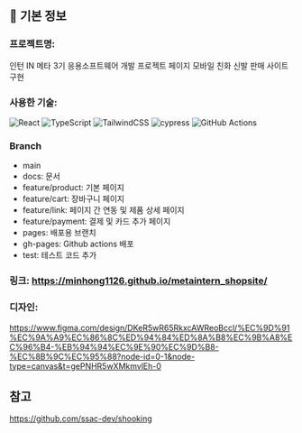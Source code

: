 ## 📌 기본 정보
### 프로젝트명: 
인턴 IN 메타 3기 응용소프트웨어 개발 프로젝트 페이지
모바일 친화 신발 판매 사이트 구현

### 사용한 기술: 
![React](https://img.shields.io/badge/react-%2320232a.svg?style=for-the-badge&logo=react&logoColor=%2361DAFB)
![TypeScript](https://img.shields.io/badge/typescript-%23007ACC.svg?style=for-the-badge&logo=typescript&logoColor=white)
![TailwindCSS](https://img.shields.io/badge/tailwindcss-%2338B2AC.svg?style=for-the-badge&logo=tailwind-css&logoColor=white)
![cypress](https://img.shields.io/badge/-cypress-%23E5E5E5?style=for-the-badge&logo=cypress&logoColor=058a5e)
![GitHub Actions](https://img.shields.io/badge/github%20actions-%232671E5.svg?style=for-the-badge&logo=githubactions&logoColor=white)

### Branch
- main
- docs: 문서
- feature/product: 기본 페이지
- feature/cart: 장바구니 페이지
- feature/link: 페이지 간 연동 및 제품 상세 페이지
- feature/payment: 결제 및 카드 추가 페이지
- pages: 배포용 브랜치
- gh-pages: Github actions 배포
- test: 테스트 코드 추가

### 링크: https://minhong1126.github.io/metaintern_shopsite/

### 디자인:
https://www.figma.com/design/DKeR5wR65RkxcAWReoBccl/%EC%9D%91%EC%9A%A9%EC%86%8C%ED%94%84%ED%8A%B8%EC%9B%A8%EC%96%B4-%EB%94%94%EC%9E%90%EC%9D%B8-%EC%8B%9C%EC%95%88?node-id=0-1&node-type=canvas&t=gePNHR5wXMkmvlEh-0

## 참고
https://github.com/ssac-dev/shooking
